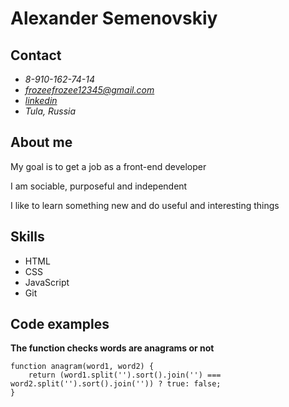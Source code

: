 # Alexander Semenovskiy

## Contact
- *8-910-162-74-14*
- *frozeefrozee12345@gmail.com*
- *[linkedin](https://www.linkedin.com/in/alexander-semenovskiy-a377561bb/)*
- *Tula, Russia*

## About me
My goal is to get a job as a front-end developer

I am sociable, purposeful and independent

I like to learn something new and do useful and interesting things

## Skills
- HTML
- CSS
- JavaScript
- Git

## Code examples
__The function checks words are anagrams or not__
```
function anagram(word1, word2) {
	return (word1.split('').sort().join('') === word2.split('').sort().join('')) ? true: false;
}

```